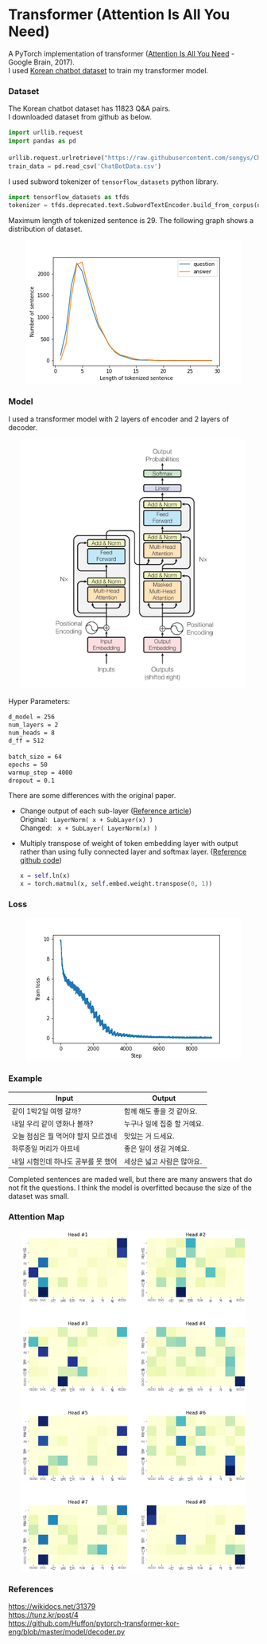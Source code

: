 # Transformer (Attention Is All You Need)

A PyTorch implementation of transformer ([Attention Is All You Need](https://arxiv.org/abs/1706.03762) - Google Brain, 2017).  
I used [Korean chatbot dataset](https://github.com/songys/Chatbot_data) to train my transformer model. 

### Dataset
The Korean chatbot dataset has 11823 Q&A pairs.  
I downloaded dataset from github as below.

```python
import urllib.request
import pandas as pd

urllib.request.urlretrieve("https://raw.githubusercontent.com/songys/Chatbot_data/master/ChatbotData.csv", filename="ChatBotData.csv")
train_data = pd.read_csv('ChatBotData.csv')
```

I used subword tokenizer of `tensorflow_datasets` python library.  

```python
import tensorflow_datasets as tfds
tokenizer = tfds.deprecated.text.SubwordTextEncoder.build_from_corpus(questions + answers, target_vocab_size=2**13)
```

Maximum length of tokenized sentence is 29. The following graph shows a distribution of dataset. 

<p align='center'>
    <img src='./images/dataset-plot.png'>
</p>

### Model
I used a transformer model with 2 layers of encoder and 2 layers of decoder.  
<p align='center'>
    <img src='./images/model.png' width=450px>
</p>

Hyper Parameters:  
```
d_model = 256
num_layers = 2
num_heads = 8
d_ff = 512

batch_size = 64
epochs = 50
warmup_step = 4000
dropout = 0.1
```

There are some differences with the original paper. 

- Change output of each sub-layer ([Reference article](https://tunz.kr/post/4))  
Original: &nbsp; `LayerNorm( x + SubLayer(x) )`  
Changed: &nbsp; `x + SubLayer( LayerNorm(x) )`

- Multiply transpose of weight of token embedding layer with output rather than using fully connected layer and softmax layer. ([Reference github code](https://github.com/Huffon/pytorch-transformer-kor-eng/blob/master/model/decoder.py))

    ```python
    x = self.ln(x)
    x = torch.matmul(x, self.embed.weight.transpose(0, 1))
    ```


### Loss
<p align='center'>
    <img src='./images/loss.png'>
</p>

### Example
| Input | Output |
| --- | --- |
| 같이 1박2일 여행 갈까? | 함께 해도 좋을 것 같아요. |
| 내일 우리 같이 영화나 볼까? | 누구나 일에 집중 할 거예요. |
| 오늘 점심은 뭘 먹어야 할지 모르겠네 | 맛있는 거 드세요. | 
| 하루종일 머리가 아프네 | 좋은 일이 생길 거예요. |
| 내일 시험인데 하나도 공부를 못 했어 | 세상은 넓고 사람은 많아요. |

Completed sentences are maded well, but there are many answers that do not fit the questions. I think the model is overfitted because the size of the dataset was small. 

### Attention Map
<p align='center'>
    <img src='./images/attention-map.png' width=450px>
</p>


### References
https://wikidocs.net/31379  
https://tunz.kr/post/4  
https://github.com/Huffon/pytorch-transformer-kor-eng/blob/master/model/decoder.py  
